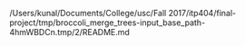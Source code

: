 /Users/kunal/Documents/College/usc/Fall 2017/itp404/final-project/tmp/broccoli_merge_trees-input_base_path-4hmWBDCn.tmp/2/README.md